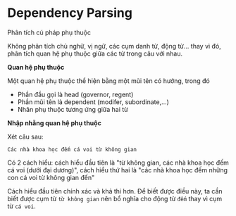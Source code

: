 # Dependency Parsing

Phân tích cú pháp phụ thuộc

Không phân tích chủ nghữ, vị ngữ, các cụm danh từ, động từ... thay vì đó, phân tích quan hệ phụ thuộc giữa các từ trong
câu với nhau.

**Quan hệ phụ thuộc** 

Một quan hệ phụ thuộc thể hiện bằng một mũi tên có hướng, trong đó

* Phần đầu gọi là head (governor, regent)
* Phần mũi tên là dependent (modifer, subordinate,...)
* Nhãn phụ thuộc tương ứng giữa hai từ

**Nhập nhằng quan hệ phụ thuộc**

Xét câu sau:

```
Các nhà khoa học đếm cá voi từ không gian
```

Có 2 cách hiểu: cách hiểu đầu tiên là "từ không gian, các nhà khoa học đếm cá voi (dưới đại dương)", cách hiểu thứ hai là
"các nhà khoa học đếm những con cá voi từ không gian đến"

Cách hiểu đầu tiên chính xác và khả thi hơn. Để biết được điều này, ta cần biết được cụm từ `từ không gian` nên bổ nghĩa 
cho động từ `đếm` thay vì cụm từ `cá voi`.